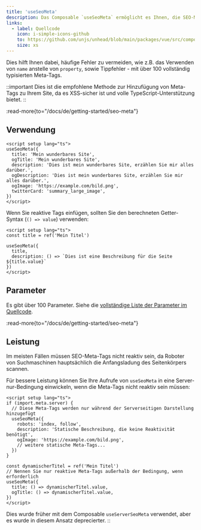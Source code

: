 ```yaml
---
title: 'useSeoMeta'
description: Das Composable `useSeoMeta` ermöglicht es Ihnen, die SEO-Meta-Tags Ihres Sites als flaches Objekt zu definieren, mit vollem TypeScript-Unterstützung.
links:
  - label: Quellcode
    icon: i-simple-icons-github
    to: https://github.com/unjs/unhead/blob/main/packages/vue/src/composables.ts
    size: xs
---
```


Dies hilft Ihnen dabei, häufige Fehler zu vermeiden, wie z.B. das Verwenden von `name` anstelle von `property`, sowie Tippfehler - mit über 100 vollständig typisierten Meta-Tags.

::important
Dies ist die empfohlene Methode zur Hinzufügung von Meta-Tags zu Ihrem Site, da es XSS-sicher ist und volle TypeScript-Unterstützung bietet.
::

:read-more{to="/docs/de/getting-started/seo-meta"}

## Verwendung

```vue [app.vue]
<script setup lang="ts">
useSeoMeta({
  title: 'Mein wunderbares Site',
  ogTitle: 'Mein wunderbares Site',
  description: 'Dies ist mein wunderbares Site, erzählen Sie mir alles darüber.',
  ogDescription: 'Dies ist mein wunderbares Site, erzählen Sie mir alles darüber.',
  ogImage: 'https://example.com/bild.png',
  twitterCard: 'summary_large_image',
})
</script>
```

Wenn Sie reaktive Tags einfügen, sollten Sie den berechneten Getter-Syntax (`() => value`) verwenden:

```vue [app.vue]
<script setup lang="ts">
const title = ref('Mein Titel')

useSeoMeta({
  title,
  description: () => `Dies ist eine Beschreibung für die Seite ${title.value}`
})
</script>
```

## Parameter

Es gibt über 100 Parameter. Siehe die [vollständige Liste der Parameter im Quellcode](https://github.com/harlan-zw/zhead/blob/main/packages/zhead/src/metaFlat.ts#L1035).

:read-more{to="/docs/de/getting-started/seo-meta"}

## Leistung

Im meisten Fällen müssen SEO-Meta-Tags nicht reaktiv sein, da Roboter von Suchmaschinen hauptsächlich die Anfangsladung des Seitenkörpers scannen.

Für bessere Leistung können Sie Ihre Aufrufe von `useSeoMeta` in eine Server-nur-Bedingung einwickeln, wenn die Meta-Tags nicht reaktiv sein müssen:

```vue [app.vue]
<script setup lang="ts">
if (import.meta.server) {
  // Diese Meta-Tags werden nur während der Serverseitigen Darstellung hinzugefügt
  useSeoMeta({
    robots: 'index, follow',
    description: 'Statische Beschreibung, die keine Reaktivität benötigt',
    ogImage: 'https://example.com/bild.png',
    // weitere statische Meta-Tags...
  })
}

const dynamischerTitel = ref('Mein Titel')
// Nennen Sie nur reaktive Meta-Tags außerhalb der Bedingung, wenn erforderlich
useSeoMeta({
  title: () => dynamischerTitel.value,
  ogTitle: () => dynamischerTitel.value,
})
</script>
```

Dies wurde früher mit dem Composable `useServerSeoMeta` verwendet, aber es wurde in diesem Ansatz deprecierter.
::